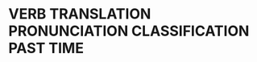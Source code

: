 
# VERB              TRANSLATION             PRONUNCIATION           CLASSIFICATION          PAST TIME           

